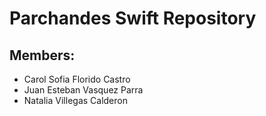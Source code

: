# Parchandes Swift Repository

## Members:
* Carol Sofia Florido Castro
* Juan Esteban Vasquez Parra
* Natalia Villegas Calderon
